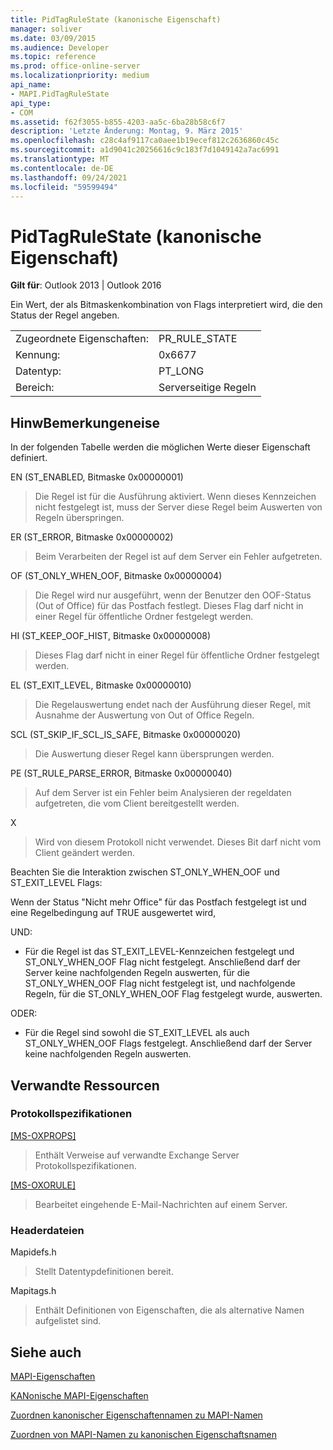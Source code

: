 ```yaml
---
title: PidTagRuleState (kanonische Eigenschaft)
manager: soliver
ms.date: 03/09/2015
ms.audience: Developer
ms.topic: reference
ms.prod: office-online-server
ms.localizationpriority: medium
api_name:
- MAPI.PidTagRuleState
api_type:
- COM
ms.assetid: f62f3055-b855-4203-aa5c-6ba28b58c6f7
description: 'Letzte Änderung: Montag, 9. März 2015'
ms.openlocfilehash: c28c4af9117ca0aee1b19ecef812c2636860c45c
ms.sourcegitcommit: a1d9041c20256616c9c183f7d1049142a7ac6991
ms.translationtype: MT
ms.contentlocale: de-DE
ms.lasthandoff: 09/24/2021
ms.locfileid: "59599494"
---
```

# <a name="pidtagrulestate-canonical-property"></a>PidTagRuleState (kanonische Eigenschaft)

  
  
**Gilt für**: Outlook 2013 | Outlook 2016 
  
Ein Wert, der als Bitmaskenkombination von Flags interpretiert wird, die den Status der Regel angeben.
  
|||
|:-----|:-----|
|Zugeordnete Eigenschaften:  <br/> |PR_RULE_STATE  <br/> |
|Kennung:  <br/> |0x6677  <br/> |
|Datentyp:  <br/> |PT_LONG  <br/> |
|Bereich:  <br/> |Serverseitige Regeln  <br/> |
   
## <a name="remarks"></a>HinwBemerkungeneise

In der folgenden Tabelle werden die möglichen Werte dieser Eigenschaft definiert.
  
EN (ST_ENABLED, Bitmaske 0x00000001)
  
> Die Regel ist für die Ausführung aktiviert. Wenn dieses Kennzeichen nicht festgelegt ist, muss der Server diese Regel beim Auswerten von Regeln überspringen.
    
ER (ST_ERROR, Bitmaske 0x00000002)
  
> Beim Verarbeiten der Regel ist auf dem Server ein Fehler aufgetreten.
    
OF (ST_ONLY_WHEN_OOF, Bitmaske 0x00000004)
  
> Die Regel wird nur ausgeführt, wenn der Benutzer den OOF-Status (Out of Office) für das Postfach festlegt. Dieses Flag darf nicht in einer Regel für öffentliche Ordner festgelegt werden.
    
HI (ST_KEEP_OOF_HIST, Bitmaske 0x00000008)
  
> Dieses Flag darf nicht in einer Regel für öffentliche Ordner festgelegt werden.
    
EL (ST_EXIT_LEVEL, Bitmaske 0x00000010)
  
> Die Regelauswertung endet nach der Ausführung dieser Regel, mit Ausnahme der Auswertung von Out of Office Regeln.
    
SCL (ST_SKIP_IF_SCL_IS_SAFE, Bitmaske 0x00000020)
  
> Die Auswertung dieser Regel kann übersprungen werden.
    
PE (ST_RULE_PARSE_ERROR, Bitmaske 0x00000040)
  
> Auf dem Server ist ein Fehler beim Analysieren der regeldaten aufgetreten, die vom Client bereitgestellt werden.
    
X
  
> Wird von diesem Protokoll nicht verwendet. Dieses Bit darf nicht vom Client geändert werden.
    
Beachten Sie die Interaktion zwischen ST_ONLY_WHEN_OOF und ST_EXIT_LEVEL Flags: 
  
Wenn der Status "Nicht mehr Office" für das Postfach festgelegt ist und eine Regelbedingung auf TRUE ausgewertet wird, 
  
UND:
  
- Für die Regel ist das ST_EXIT_LEVEL-Kennzeichen festgelegt und ST_ONLY_WHEN_OOF Flag nicht festgelegt. Anschließend darf der Server keine nachfolgenden Regeln auswerten, für die ST_ONLY_WHEN_OOF Flag nicht festgelegt ist, und nachfolgende Regeln, für die ST_ONLY_WHEN_OOF Flag festgelegt wurde, auswerten.
    
ODER:
  
- Für die Regel sind sowohl die ST_EXIT_LEVEL als auch ST_ONLY_WHEN_OOF Flags festgelegt. Anschließend darf der Server keine nachfolgenden Regeln auswerten.
    
## <a name="related-resources"></a>Verwandte Ressourcen

### <a name="protocol-specifications"></a>Protokollspezifikationen

[[MS-OXPROPS]](https://msdn.microsoft.com/library/f6ab1613-aefe-447d-a49c-18217230b148%28Office.15%29.aspx)
  
> Enthält Verweise auf verwandte Exchange Server Protokollspezifikationen.
    
[[MS-OXORULE]](https://msdn.microsoft.com/library/70ac9436-501e-43e2-9163-20d2b546b886%28Office.15%29.aspx)
  
> Bearbeitet eingehende E-Mail-Nachrichten auf einem Server.
    
### <a name="header-files"></a>Headerdateien

Mapidefs.h
  
> Stellt Datentypdefinitionen bereit.
    
Mapitags.h
  
> Enthält Definitionen von Eigenschaften, die als alternative Namen aufgelistet sind.
    
## <a name="see-also"></a>Siehe auch



[MAPI-Eigenschaften](mapi-properties.md)
  
[KANonische MAPI-Eigenschaften](mapi-canonical-properties.md)
  
[Zuordnen kanonischer Eigenschaftennamen zu MAPI-Namen](mapping-canonical-property-names-to-mapi-names.md)
  
[Zuordnen von MAPI-Namen zu kanonischen Eigenschaftsnamen](mapping-mapi-names-to-canonical-property-names.md)

